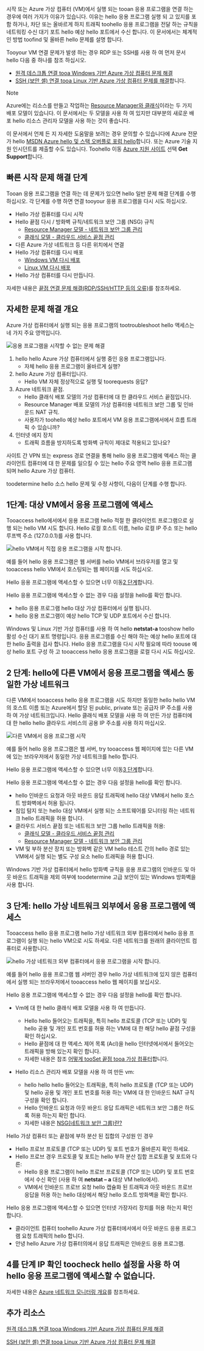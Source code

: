 시작 또는 Azure 가상 컴퓨터 (VM)에서 실행 되는 tooan 응용 프로그램을 연결 하는 경우에 여러 가지가 이유가 있습니다. 이유는 hello 응용 프로그램 실행 되 고 있지를 포함 하거나, 차단 또는 올바르게 하지 트래픽 toohello 응용 프로그램을 전달 하는 규칙을 네트워킹 수신 대기 포트 hello 예상 hello 포트에서 수신 합니다. 이 문서에서는 체계적인 방법 toofind 및 올바른 hello 문제를 설명 합니다.

Tooyour VM 연결 문제가 발생 하는 경우 RDP 또는 SSH를 사용 하 여 먼저 문서 hello 다음 중 하나를 참조 하십시오.

* [원격 데스크톱 연결 tooa Windows 기반 Azure 가상 컴퓨터 문제 해결](../articles/virtual-machines/windows/troubleshoot-rdp-connection.md)
* [SSH (보안 셸) 연결 tooa Linux 기반 Azure 가상 컴퓨터 문제를 해결](../articles/virtual-machines/linux/troubleshoot-ssh-connection.md)합니다.

> [!NOTE]
> Azure에는 리소스를 만들고 작업하는 [Resource Manager와 클래식](../articles/resource-manager-deployment-model.md)이라는 두 가지 배포 모델이 있습니다. 이 문서에서는 두 모델을 사용 하 여 있지만 대부분의 새로운 배포 hello 리소스 관리자 모델을 사용 하는 것이 좋습니다.

이 문서에서 언제 든 지 자세한 도움말을 보려는 경우 문의할 수 있습니다에 Azure 전문가 hello [MSDN Azure hello 및 스택 오버플로 포럼 hello](https://azure.microsoft.com/support/forums/)합니다. 또는 Azure 기술 지원 인시던트를 제출할 수도 있습니다. Toohello 이동 [Azure 지원 사이트](https://azure.microsoft.com/support/options/) 선택 **Get Support**합니다.

## <a name="quick-start-troubleshooting-steps"></a>빠른 시작 문제 해결 단계
Tooan 응용 프로그램을 연결 하는 데 문제가 있으면 hello 일반 문제 해결 단계를 수행 하십시오. 각 단계를 수행 하면 연결 tooyour 응용 프로그램을 다시 시도 하십시오.

* Hello 가상 컴퓨터를 다시 시작
* Hello 끝점 다시 / 방화벽 규칙/네트워크 보안 그룹 (NSG) 규칙
  * [Resource Manager 모델 - 네트워크 보안 그룹 관리](../articles/virtual-network/virtual-networks-create-nsg-arm-pportal.md)
  * [클래식 모델 - 클라우드 서비스 끝점 관리](../articles/cloud-services/cloud-services-enable-communication-role-instances.md)
* 다른 Azure 가상 네트워크 등 다른 위치에서 연결
* Hello 가상 컴퓨터를 다시 배포
  * [Windows VM 다시 배포](../articles/virtual-machines/windows/redeploy-to-new-node.md)
  * [Linux VM 다시 배포](../articles/virtual-machines/linux/redeploy-to-new-node.md)
* Hello 가상 컴퓨터를 다시 만듭니다.

자세한 내용은 [끝점 연결 문제 해결(RDP/SSH/HTTP 등의 오류)](https://social.msdn.microsoft.com/Forums/azure/en-US/538a8f18-7c1f-4d6e-b81c-70c00e25c93d/troubleshooting-endpoint-connectivity-rdpsshhttp-etc-failures?forum=WAVirtualMachinesforWindows)를 참조하세요.

## <a name="detailed-troubleshooting-overview"></a>자세한 문제 해결 개요
Azure 가상 컴퓨터에서 실행 되는 응용 프로그램의 tootroubleshoot hello 액세스는 네 가지 주요 영역입니다.

![응용 프로그램을 시작할 수 없는 문제 해결](./media/virtual-machines-common-troubleshoot-app-connection/tshoot_app_access1.png)

1. hello hello Azure 가상 컴퓨터에서 실행 중인 응용 프로그램입니다.
   * 자체 hello 응용 프로그램이 올바르게 실행?
2. hello Azure 가상 컴퓨터입니다.
   * Hello VM 자체 정상적으로 실행 및 toorequests 응답?
3. Azure 네트워크 끝점.
   * Hello 클래식 배포 모델의 가상 컴퓨터에 대 한 클라우드 서비스 끝점입니다.
   * Resource Manager 배포 모델의 가상 컴퓨터용 네트워크 보안 그룹 및 인바운드 NAT 규칙.
   * 사용자가 toohello 예상 hello 포트에서 VM 응용 프로그램에서에서 흐름 트래픽 수 있습니까?
4. 인터넷 에지 장치
   * 트래픽 흐름을 방지하도록 방화벽 규칙이 제대로 적용되고 있나요?

사이트 간 VPN 또는 express 경로 연결을 통해 hello 응용 프로그램에 액세스 하는 클라이언트 컴퓨터에 대 한 문제를 일으킬 수 있는 hello 주요 영역 hello 응용 프로그램 되며 hello Azure 가상 컴퓨터.

toodetermine hello 소스 hello 문제 및 수정 사항이, 다음이 단계를 수행 합니다.

## <a name="step-1-access-application-from-target-vm"></a>1단계: 대상 VM에서 응용 프로그램에 액세스
Tooaccess hello에서에서 응용 프로그램 hello 적절 한 클라이언트 프로그램으로 실행 되는 hello VM 시도 합니다. Hello 로컬 호스트 이름, hello 로컬 IP 주소 또는 hello 루프백 주소 (127.0.0.1)를 사용 합니다.

![hello VM에서 직접 응용 프로그램을 시작 합니다.](./media/virtual-machines-common-troubleshoot-app-connection/tshoot_app_access2.png)

예를 들어 hello 응용 프로그램은 웹 서버를 hello VM에서 브라우저를 열고 및 tooaccess hello VM에서 호스팅되는 웹 페이지를 시도 하십시오.

Hello 응용 프로그램에 액세스할 수 있으면 너무 이동[2 단계](#step2)합니다.

Hello 응용 프로그램에 액세스할 수 없는 경우 다음 설정을 hello를 확인 합니다.

* hello 응용 프로그램 hello 대상 가상 컴퓨터에서 실행 됩니다.
* hello 응용 프로그램이 예상 hello TCP 및 UDP 포트에서 수신 합니다.

Windows 및 Linux 기반 가상 컴퓨터를 사용 하 여 hello **netstat-a** tooshow hello 활성 수신 대기 포트 명령입니다. 응용 프로그램를 수신 해야 하는 예상 hello 포트에 대 한 hello 출력을 검사 합니다. Hello 응용 프로그램을 다시 시작 필요에 따라 toouse 예상 hello 포트 구성 하 고 tooaccess hello 응용 프로그램을 로컬 다시 시도 하십시오.

## <a id="step2"></a>2 단계: hello에 다른 VM에서 응용 프로그램을 액세스 동일한 가상 네트워크
다른 VM에서 tooaccess hello 응용 프로그램을 시도 하지만 동일한 hello hello VM의 호스트 이름 또는 Azure에서 할당 된 public, private 또는 공급자 IP 주소를 사용 하 여 가상 네트워크입니다. Hello 클래식 배포 모델을 사용 하 여 만든 가상 컴퓨터에 대 한 hello hello 클라우드 서비스의 공용 IP 주소를 사용 하지 마십시오.

![다른 VM에서 응용 프로그램 시작](./media/virtual-machines-common-troubleshoot-app-connection/tshoot_app_access3.png)

예를 들어 hello 응용 프로그램은 웹 서버, try tooaccess 웹 페이지에 있는 다른 VM에 있는 브라우저에서 동일한 가상 네트워크를 hello 합니다.

Hello 응용 프로그램에 액세스할 수 있으면 너무 이동[3 단계](#step3)합니다.

Hello 응용 프로그램에 액세스할 수 없는 경우 다음 설정을 hello를 확인 합니다.

* hello 인바운드 요청과 아웃 바운드 응답 트래픽에 hello 대상 VM에서 hello 호스트 방화벽에서 허용 됩니다.
* 침입 탐지 또는 hello 대상 VM에서 실행 되는 소프트웨어를 모니터링 하는 네트워크 hello 트래픽을 허용 합니다.
* 클라우드 서비스 끝점 또는 네트워크 보안 그룹 hello 트래픽을 허용:
  * [클래식 모델 - 클라우드 서비스 끝점 관리](../articles/cloud-services/cloud-services-enable-communication-role-instances.md)
  * [Resource Manager 모델 - 네트워크 보안 그룹 관리](../articles/virtual-network/virtual-networks-create-nsg-arm-pportal.md)
* VM 및 부하 분산 장치 또는 방화벽 같은 VM hello 테스트 간의 hello 경로 있는 VM에서 실행 되는 별도 구성 요소 hello 트래픽을 허용 합니다.

Windows 기반 가상 컴퓨터에서 hello 방화벽 규칙을 응용 프로그램의 인바운드 및 아웃 바운드 트래픽을 제외 여부에 toodetermine 고급 보안이 있는 Windows 방화벽을 사용 합니다.

## <a id="step3"></a>3 단계: hello 가상 네트워크 외부에서 응용 프로그램에 액세스
Tooaccess hello 응용 프로그램 hello 가상 네트워크 외부 컴퓨터에서 hello 응용 프로그램이 실행 되는 hello VM으로 시도 하세요. 다른 네트워크를 원래의 클라이언트 컴퓨터로 사용합니다.

![hello 가상 네트워크 외부 컴퓨터에서 응용 프로그램을 시작 합니다.](./media/virtual-machines-common-troubleshoot-app-connection/tshoot_app_access4.png)

예를 들어 hello 응용 프로그램 웹 서버인 경우 hello 가상 네트워크에 있지 않은 컴퓨터에서 실행 되는 브라우저에서 tooaccess hello 웹 페이지를 보십시오.

Hello 응용 프로그램에 액세스할 수 없는 경우 다음 설정을 hello를 확인 합니다.

* Vm에 대 한 hello 클래식 배포 모델을 사용 하 여 만듭니다.
  
  * Hello hello 들어오는 트래픽을, 특히 hello 프로토콜 (TCP 또는 UDP) 및 hello 공용 및 개인 포트 번호를 허용 하는 VM에 대 한 해당 hello 끝점 구성을 확인 하십시오.
  * Hello 끝점에 대 한 액세스 제어 목록 (Acl)을 hello 인터넷에서에서 들어오는 트래픽을 방해 있는지 확인 합니다.
  * 자세한 내용은 참조 [어떻게 tooSet 끝점 tooa 가상 컴퓨터](../articles/virtual-machines/windows/classic/setup-endpoints.md?toc=%2fazure%2fvirtual-machines%2fwindows%2fclassic%2ftoc.json)합니다.
* Hello 리소스 관리자 배포 모델을 사용 하 여 만든 vm:
  
  * hello hello hello 들어오는 트래픽을, 특히 hello 프로토콜 (TCP 또는 UDP) 및 hello 공용 및 개인 포트 번호를 허용 하는 VM에 대 한 인바운드 NAT 규칙 구성을 확인 합니다.
  * Hello 인바운드 요청과 아웃 바운드 응답 트래픽은 네트워크 보안 그룹은 하도록 허용 하는지 확인 합니다.
  * 자세한 내용은 [NSG(네트워크 보안 그룹)란?](../articles/virtual-network/virtual-networks-nsg.md)

Hello 가상 컴퓨터 또는 끝점에 부하 분산 된 집합의 구성원 인 경우

* Hello 프로브 프로토콜 (TCP 또는 UDP) 및 포트 번호가 올바른지 확인 하세요.
* Hello 프로브 경우 프로토콜 및 포트는 hello 부하 분산 집합 프로토콜 및 포트와 다른:
  * Hello 응용 프로그램이 hello 프로브 프로토콜 (TCP 또는 UDP) 및 포트 번호에서 수신 확인 (사용 하 여 **netstat – a** 대상 VM hello에서).
  * VM에서 인바운드 프로브 요청 hello 캡슐화 된 트래픽과 아웃 바운드 프로브 응답을 허용 하는 hello 대상에서 해당 hello 호스트 방화벽을 확인 합니다.

Hello 응용 프로그램에 액세스할 수 있으면 인터넷 가장자리 장치를 허용 하는지 확인 합니다.

* 클라이언트 컴퓨터 toohello Azure 가상 컴퓨터에서에서 아웃 바운드 응용 프로그램 요청 트래픽의 hello 합니다.
* 안녕 hello Azure 가상 컴퓨터의에서 응답 트래픽은 인바운드 응용 프로그램.

## <a name="step-4-if-you-cannot-access-hello-application-use-ip-verify-toocheck-hello-settings"></a>4를 단계 IP 확인 toocheck hello 설정을 사용 하 여 hello 응용 프로그램에 액세스할 수 없습니다. 

자세한 내용은 [Azure 네트워크 모니터링 개요](https://docs.microsoft.com/en-us/azure/network-watcher/network-watcher-monitoring-overview)를 참조하세요. 

## <a name="additional-resources"></a>추가 리소스
[원격 데스크톱 연결 tooa Windows 기반 Azure 가상 컴퓨터 문제 해결](../articles/virtual-machines/windows/troubleshoot-rdp-connection.md)

[SSH (보안 셸) 연결 tooa Linux 기반 Azure 가상 컴퓨터 문제 해결](../articles/virtual-machines/linux/troubleshoot-ssh-connection.md)

